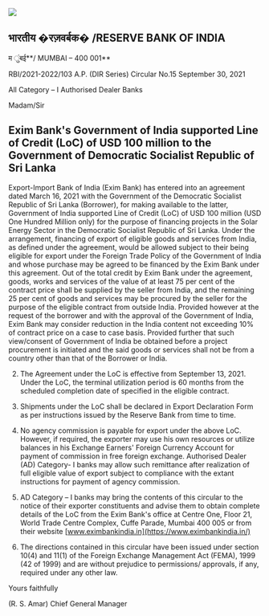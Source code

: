 ![](_page_0_Picture_0.jpeg)

## भारतीय �रज़वर्बक� **/RESERVE BANK OF INDIA**

म ुंबई**/ MUMBAI – 400 001**

RBI/2021-2022/103 A.P. (DIR Series) Circular No.15 September 30, 2021

All Category – I Authorised Dealer Banks

Madam/Sir

## **Exim Bank's Government of India supported Line of Credit (LoC) of USD 100 million to the Government of Democratic Socialist Republic of Sri Lanka**

Export-Import Bank of India (Exim Bank) has entered into an agreement dated March 16, 2021 with the Government of the Democratic Socialist Republic of Sri Lanka (Borrower), for making available to the latter, Government of India supported Line of Credit (LoC) of USD 100 million (USD One Hundred Million only) for the purpose of financing projects in the Solar Energy Sector in the Democratic Socialist Republic of Sri Lanka. Under the arrangement, financing of export of eligible goods and services from India, as defined under the agreement, would be allowed subject to their being eligible for export under the Foreign Trade Policy of the Government of India and whose purchase may be agreed to be financed by the Exim Bank under this agreement. Out of the total credit by Exim Bank under the agreement, goods, works and services of the value of at least 75 per cent of the contract price shall be supplied by the seller from India, and the remaining 25 per cent of goods and services may be procured by the seller for the purpose of the eligible contract from outside India. Provided however at the request of the borrower and with the approval of the Government of India, Exim Bank may consider reduction in the India content not exceeding 10% of contract price on a case to case basis. Provided further that such view/consent of Government of India be obtained before a project procurement is initiated and the said goods or services shall not be from a country other than that of the Borrower or India.

2. The Agreement under the LoC is effective from September 13, 2021. Under the LoC, the terminal utilization period is 60 months from the scheduled completion date of specified in the eligible contract.

3. Shipments under the LoC shall be declared in Export Declaration Form as per instructions issued by the Reserve Bank from time to time.

4. No agency commission is payable for export under the above LoC. However, if required, the exporter may use his own resources or utilize balances in his Exchange Earners' Foreign Currency Account for payment of commission in free foreign exchange. Authorised Dealer (AD) Category- I banks may allow such remittance after realization of full eligible value of export subject to compliance with the extant instructions for payment of agency commission.

5. AD Category – I banks may bring the contents of this circular to the notice of their exporter constituents and advise them to obtain complete details of the LoC from the Exim Bank's office at Centre One, Floor 21, World Trade Centre Complex, Cuffe Parade, Mumbai 400 005 or from their website [www.eximbankindia.in](https://www.eximbankindia.in/) 

6. The directions contained in this circular have been issued under section 10(4) and 11(1) of the Foreign Exchange Management Act (FEMA), 1999 (42 of 1999) and are without prejudice to permissions/ approvals, if any, required under any other law.

Yours faithfully

(R. S. Amar) Chief General Manager